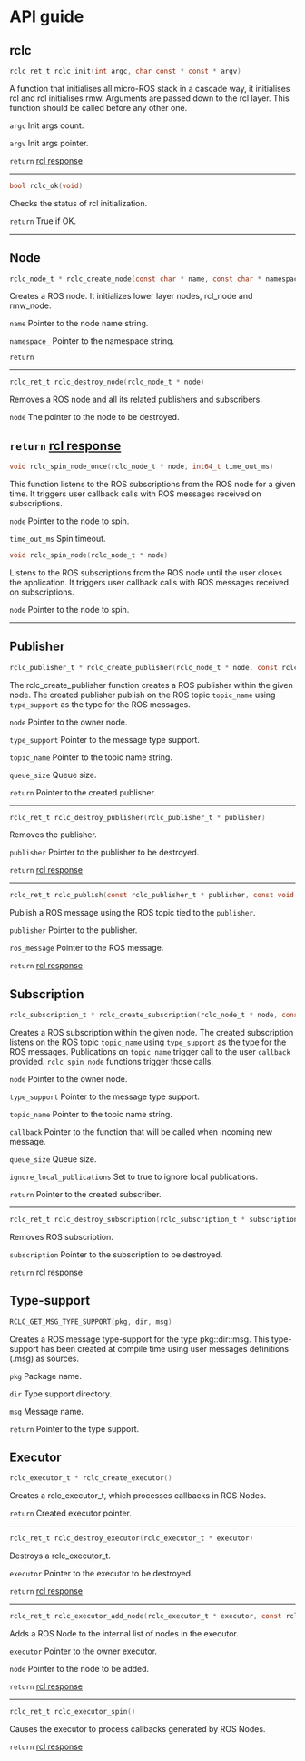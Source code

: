 # API guide

## rclc

```C
rclc_ret_t rclc_init(int argc, char const * const * argv)
```
A function that initialises all micro-ROS stack in a cascade way, it initialises rcl and rcl initialises rmw.
Arguments are passed down to the rcl layer.
This function should be called before any other one.

`argc`
Init args count.

`argv`
Init args pointer.

`return`
[rcl response](http://docs.ros2.org/beta1/api/rcl/types_8h.html)

---
```C
bool rclc_ok(void)
```
Checks the status of rcl initialization.

`return`
True if OK.

---

## Node

```C
rclc_node_t * rclc_create_node(const char * name, const char * namespace_)
```
Creates a ROS node.
It initializes lower layer nodes, rcl_node and rmw_node.

`name`
Pointer to the node name string.

`namespace_`
Pointer to the namespace string.

`return`

---
```C
rclc_ret_t rclc_destroy_node(rclc_node_t * node)
```
Removes a ROS node and all its related publishers and subscribers.

`node`
The pointer to the node to be destroyed.

`return`
[rcl response](http://docs.ros2.org/beta1/api/rcl/types_8h.html)
---
```C
void rclc_spin_node_once(rclc_node_t * node, int64_t time_out_ms)
```
This function listens to the ROS subscriptions from the ROS node for a given time.
It triggers user callback calls with ROS messages received on subscriptions.

`node`
Pointer to the node to spin.

`time_out_ms`
Spin timeout.

```C
void rclc_spin_node(rclc_node_t * node)
```
Listens to the ROS subscriptions from the ROS node until the user closes the application.
It triggers user callback calls with ROS messages received on subscriptions.

`node`
Pointer to the node to spin.

---

## Publisher

```C
rclc_publisher_t * rclc_create_publisher(rclc_node_t * node, const rclc_message_type_support_t type_support, const char * topic_name, size_t queue_size)
```
The rclc_create_publisher function creates a ROS publisher within the given node.
The created publisher publish on the ROS topic `topic_name` using `type_support` as the type for the ROS messages.

`node`
Pointer to the owner node.

`type_support`
Pointer to the message type support.

`topic_name`
Pointer to the topic name string.

`queue_size`
Queue size.

`return`
Pointer to the created publisher.

---
```C
rclc_ret_t rclc_destroy_publisher(rclc_publisher_t * publisher)
```
Removes the publisher.

`publisher`
Pointer to the publisher to be destroyed.

`return`
[rcl response](http://docs.ros2.org/beta1/api/rcl/types_8h.html)

---
```C
rclc_ret_t rclc_publish(const rclc_publisher_t * publisher, const void * ros_message)
```
Publish a ROS message using the ROS topic tied to the `publisher`.

`publisher`
Pointer to the publisher.

`ros_message`
Pointer to the ROS message.

`return`
[rcl response](http://docs.ros2.org/beta1/api/rcl/types_8h.html)

## Subscription

```C
rclc_subscription_t * rclc_create_subscription(rclc_node_t * node, const rclc_message_type_support_t type_support, const char * topic_name, rclc_callback_t callback, size_t queue_size,bool ignore_local_publications)
```
Creates a ROS subscription within the given node.
The created subscription listens on the ROS topic `topic_name` using `type_support` as the type for the ROS messages.
Publications on `topic_name` trigger call to the user `callback` provided.
`rclc_spin_node` functions trigger those calls.

`node`
Pointer to the owner node.

`type_support`
Pointer to the message type support.

`topic_name` 
Pointer to the topic name string.

`callback`
Pointer to the function that will be called when incoming new message.

`queue_size`
Queue size.

`ignore_local_publications`
Set to true to ignore local publications.

`return`
Pointer to the created subscriber.

---
```C
rclc_ret_t rclc_destroy_subscription(rclc_subscription_t * subscription)
```
Removes ROS subscription.

`subscription`
Pointer to the subscription to be destroyed.

`return`
[rcl response](http://docs.ros2.org/beta1/api/rcl/types_8h.html)

## Type-support

```C
RCLC_GET_MSG_TYPE_SUPPORT(pkg, dir, msg)
```
Creates a ROS message type-support for the type pkg::dir::msg.
This type-support has been created at compile time using user messages definitions (.msg) as sources.

`pkg`
Package name.

`dir`
Type support directory.

`msg`
Message name.

`return`
Pointer to the type support.

## Executor

```C
rclc_executor_t * rclc_create_executor()
```
Creates a rclc_executor_t, which processes callbacks in ROS Nodes.

`return`
Created executor pointer.

---
```C
rclc_ret_t rclc_destroy_executor(rclc_executor_t * executor)
```
Destroys a rclc_executor_t.

`executor`
Pointer to the executor to be destroyed.

`return`
[rcl response](http://docs.ros2.org/beta1/api/rcl/types_8h.html)

---
```C
rclc_ret_t rclc_executor_add_node(rclc_executor_t * executor, const rclc_node_t * node)
```
Adds a ROS Node to the internal list of nodes in the executor.

`executor`
Pointer to the owner executor.

`node`
Pointer to the node to be added.

`return`
[rcl response](http://docs.ros2.org/beta1/api/rcl/types_8h.html)

---
```C
rclc_ret_t rclc_executor_spin()
```
Causes the executor to process callbacks generated by ROS Nodes.

`return`
[rcl response](http://docs.ros2.org/beta1/api/rcl/types_8h.html)

